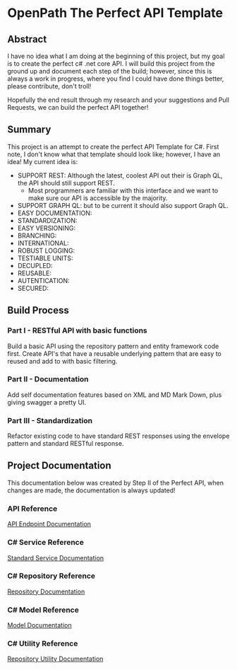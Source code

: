 # OpenPath The Perfect API Template

## Abstract

I have no idea what I am doing at the beginning of this project, but my goal is to create the perfect c# .net core API. I will build this project from the ground up and document each step of the build; however, since this is always a work in progress, where you find I could have done things better, please contribute, don't troll!

Hopefully the end result through my research and your suggestions and Pull Requests, we can build the perfect API together!

## Summary

This project is an attempt to create the perfect API Template for C#. First note, I don't know what that template should look like; however, I have an idea! My current idea is:

- SUPPORT REST: Although the latest, coolest API out their is Graph QL, the API should still support REST.
  - Most programmers are familiar with this interface and we want to make sure our API is accessible by the majority.
- SUPPORT GRAPH QL: but to be current it should also support Graph QL.
- EASY DOCUMENTATION: 
- STANDARDIZATION:
- EASY VERSIONING:
- BRANCHING:
- INTERNATIONAL:
- ROBUST LOGGING:
- TESTIABLE UNITS:
- DECUPLED:
- REUSABLE:
- AUTENTICATION:
- SECURED:

## Build Process

### Part I - RESTful API with basic functions

Build a basic API using the repository pattern and entity framework code first. Create API's that have a reusable underlying pattern that are easy to reused and add to with basic filtering.

### Part II - Documentation

Add self documentation features based on XML and MD Mark Down, plus giving swagger a pretty UI.

### Part III - Standardization 

Refactor existing code to have standard REST responses using the envelope pattern and standard RESTful response. 



## Project Documentation

This documentation below was created by Step II of the Perfect API, when changes are made, the documentation is always updated!



### API Reference

[API Endpoint Documentation](OpenPath.Standard.Api.md)

### C# Service Reference
[Standard Service Documentation](OpenPath.Standard.Base.Service.md)

### C# Repository Reference

[Repository Documentation](OpenPath.Standard.Base.Repository.md)

### C# Model Reference

[Model Documentation](OpenPath.Standard.Base.Model.md)

### C# Utility Reference

[Repository Utility Documentation](OpenPath.Utility.Repository.md)

